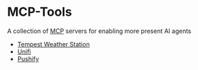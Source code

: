 # MCP-Tools

A collection of [MCP](https://modelcontextprotocol.io/introduction) servers for enabling more present AI agents
- [Tempest Weather Station](tempest/README.md)
- [Unifi](unifi/README.md)
- [Pushify](pushify/README.md)
